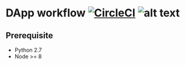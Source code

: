 # DApp workflow [![CircleCI](https://circleci.com/gh/promer94/ethereum-simple-contract.svg?style=svg)](https://circleci.com/gh/promer94/ethereum-simple-contract) ![alt text](https://travis-ci.com/promer94/ethereum-simple-contract.svg?branch=master)

## Prerequisite

- Python 2.7
- Node >= 8
